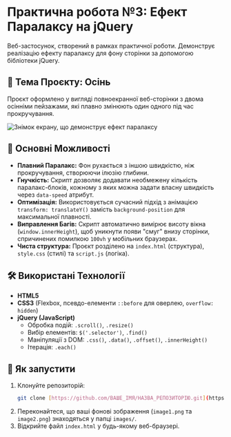 # Практична робота №3: Ефект Паралаксу на jQuery

Веб-застосунок, створений в рамках практичної роботи. Демонструє реалізацію ефекту паралаксу для фону сторінки за допомогою бібліотеки jQuery.

## 🍂 Тема Проєкту: Осінь

Проєкт оформлено у вигляді повноекранної веб-сторінки з двома осінніми пейзажами, які плавно змінюють один одного під час прокручування.

![Знімок екрану, що демонструє ефект паралаксу](images/Осінь.gif)

## 🚀 Основні Можливості

* **Плавний Паралакс:** Фон рухається з іншою швидкістю, ніж прокручування, створюючи ілюзію глибини.
* **Гнучкість:** Скрипт дозволяє додавати необмежену кількість паралакс-блоків, кожному з яких можна задати власну швидкість через `data-speed` атрибут.
* **Оптимізація:** Використовується сучасний підхід з анімацією `transform: translateY()` замість `background-position` для максимальної плавності.
* **Виправлення Багів:** Скрипт автоматично вимірює висоту вікна (`window.innerHeight`), щоб уникнути появи "смуг" внизу сторінки, спричинених помилкою `100vh` у мобільних браузерах.
* **Чиста структура:** Проєкт розділено на `index.html` (структура), `style.css` (стилі) та `script.js` (логіка).

## 🛠️ Використані Технології

* **HTML5**
* **CSS3** (Flexbox, псевдо-елементи `::before` для оверлею, `overflow: hidden`)
* **jQuery (JavaScript)**
    * Обробка подій: `.scroll()`, `.resize()`
    * Вибір елементів: `$('.selector')`, `.find()`
    * Маніпуляції з DOM: `.css()`, `.data()`, `.offset()`, `.innerHeight()`
    * Ітерація: `.each()`

## 🏃 Як запустити

1.  Клонуйте репозиторій:
    ```bash
    git clone [https://github.com/ВАШЕ_ІМЯ/НАЗВА_РЕПОЗИТОРІЮ.git](https://github.com/ВАШЕ_ІМЯ/НАЗВА_РЕПОЗИТОРІЮ.git)
    ```
2.  Переконайтеся, що ваші фонові зображення (`image1.png` та `image2.png`) знаходяться у папці `images/`.
3.  Відкрийте файл `index.html` у будь-якому веб-браузері.
